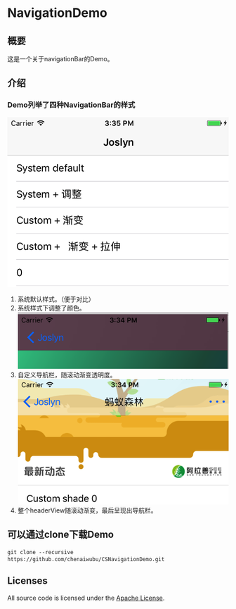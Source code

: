 #                NavigationDemo


## 概要
这是一个关于navigationBar的Demo。  

## 介绍
### Demo列举了四种NavigationBar的样式 
![](/media/nav_list.png)
1. 系统默认样式。（便于对比）
2. 系统样式下调整了颜色。
![](/media/nav_system_config.png)
3. 自定义导航栏，随滚动渐变透明度。
![](/media/nav_custom_shade.png)
4. 整个headerView随滚动渐变，最后呈现出导航栏。
[](/media/nav_custom_shadePull.png)

## 可以通过clone下载Demo

    git clone --recursive https://github.com/chenaiwubu/CSNavigationDemo.git

## Licenses

All source code is licensed under the [Apache License](/LICENSE).